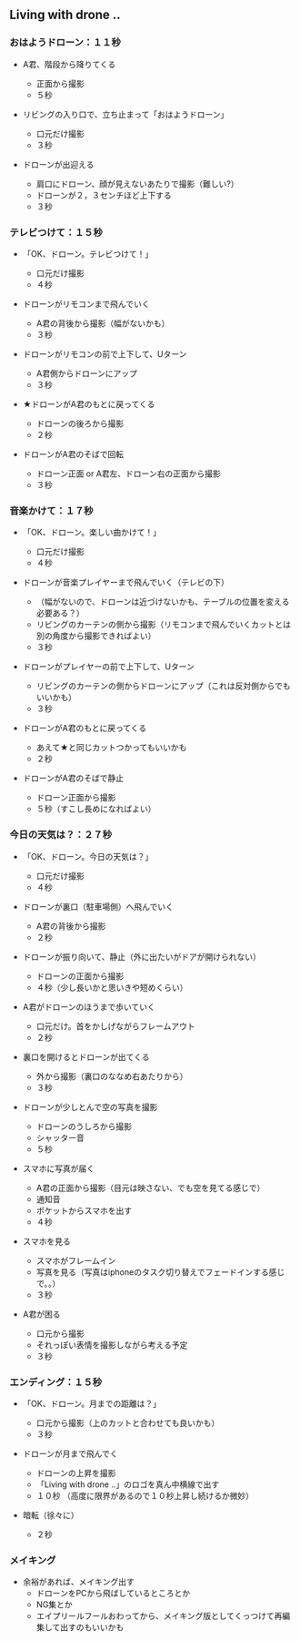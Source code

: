 ## Living with drone ..

### おはようドローン：１１秒

- A君、階段から降りてくる
    - 正面から撮影
    - ５秒

- リビングの入り口で、立ち止まって「おはようドローン」
    - 口元だけ撮影
    - ３秒

- ドローンが出迎える
    - 肩口にドローン、顔が見えないあたりで撮影（難しい?）
    - ドローンが２，３センチほど上下する
    - ３秒

### テレビつけて：１５秒

- 「OK、ドローン。テレビつけて！」
    - 口元だけ撮影
    - ４秒

- ドローンがリモコンまで飛んでいく
    - A君の背後から撮影（幅がないかも）
    - ３秒

- ドローンがリモコンの前で上下して、Uターン
    - A君側からドローンにアップ
    - ３秒

- ★ドローンがA君のもとに戻ってくる
    - ドローンの後ろから撮影
    - ２秒

- ドローンがA君のそばで回転
    - ドローン正面 or A君左、ドローン右の正面から撮影
    - ３秒

### 音楽かけて：１７秒

- 「OK、ドローン。楽しい曲かけて！」
    - 口元だけ撮影
    - ４秒

- ドローンが音楽プレイヤーまで飛んでいく（テレビの下）
    - （幅がないので、ドローンは近づけないかも、テーブルの位置を変える必要ある？）
    - リビングのカーテンの側から撮影（リモコンまで飛んでいくカットとは別の角度から撮影できればよい）
    - ３秒

- ドローンがプレイヤーの前で上下して、Uターン
    - リビングのカーテンの側からドローンにアップ（これは反対側からでもいいかも）
    - ３秒

- ドローンがA君のもとに戻ってくる
    - あえて★と同じカットつかってもいいかも
    - ２秒

- ドローンがA君のそばで静止
    - ドローン正面から撮影
    - ５秒（すこし長めになればよい）

### 今日の天気は？：２７秒

- 「OK、ドローン。今日の天気は？」
    - 口元だけ撮影
    - ４秒

- ドローンが裏口（駐車場側）へ飛んでいく
    - A君の背後から撮影
    - ２秒

- ドローンが振り向いて、静止（外に出たいがドアが開けられない）
    - ドローンの正面から撮影
    - ４秒（少し長いかと思いきや短めくらい）

- A君がドローンのほうまで歩いていく
    - 口元だけ。首をかしげながらフレームアウト
    - ２秒

- 裏口を開けるとドローンが出てくる
    - 外から撮影（裏口のななめ右あたりから）
    - ３秒

- ドローンが少しとんで空の写真を撮影
    - ドローンのうしろから撮影
    - シャッター音
    - ５秒

- スマホに写真が届く
    - A君の正面から撮影（目元は映さない、でも空を見てる感じで）
    - 通知音
    - ポケットからスマホを出す
    - ４秒

- スマホを見る
    - スマホがフレームイン
    - 写真を見る（写真はiphoneのタスク切り替えでフェードインする感じで。。）
    - ３秒

- A君が困る
    - 口元から撮影
    - それっぽい表情を撮影しながら考える予定
    - ３秒

### エンディング：１５秒

- 「OK、ドローン。月までの距離は？」
    - 口元から撮影（上のカットと合わせても良いかも）
    - ３秒

- ドローンが月まで飛んでく
    - ドローンの上昇を撮影
    - 「Living with drone ..」のロゴを真ん中横線で出す
    - １０秒 （高度に限界があるので１０秒上昇し続けるか微妙）

- 暗転（徐々に）
    - ２秒

### メイキング

- 余裕があれば、メイキング出す
    - ドローンをPCから飛ばしているところとか
    - NG集とか
    - エイプリールフールおわってから、メイキング版としてくっつけて再編集して出すのもいいかも

